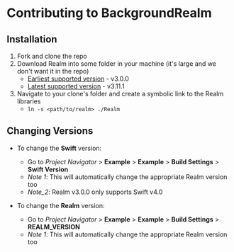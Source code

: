 # Contributing to BackgroundRealm

## Installation

1. Fork and clone the repo
2. Download Realm into some folder in your machine (it's large and we don't want it in the repo)
    - [Earliest supported version](https://static.realm.io/downloads/swift/realm-swift-3.0.0.zip) - v3.0.0
    - [Latest supported version](https://static.realm.io/downloads/swift/realm-swift-3.11.1.zip) - v3.11.1
3. Navigate to your clone's folder and create a symbolic link to the Realm libraries
    - `ln -s <path/to/realm> ./Realm`

## Changing Versions

* To change the **Swift** version:
    - Go to *Project Navigator* > **Example** > **Example** > **Build Settings** > **Swift Version**
    - _Note 1_: This will automatically change the appropriate Realm version too
    - _Note_2_: Realm v3.0.0 only supports Swift v4.0

* To change the **Realm** version:
    - Go to *Project Navigator* > **Example** > **Example** > **Build Settings** > **REALM_VERSION**
    - _Note 1_: This will automatically change the appropriate Realm version too
